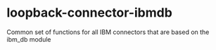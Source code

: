 # loopback-connector-ibmdb
Common set of functions for all IBM connectors that are based on the ibm_db module

